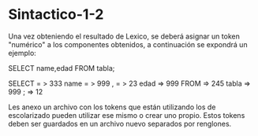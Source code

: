 ﻿# Sintactico-1-2
Una vez obteniendo el resultado de Lexico, se deberá asignar un
token "numérico" a los componentes obtenidos, a continuación se expondrá
un ejemplo:

SELECT name,edad FROM tabla;

SELECT = > 333
name     = > 999
,              = > 23
edad      => 999
FROM    => 245
tabla      => 999
;              =>  12

Les anexo un archivo con los tokens que están utilizando los de escolarizado pueden utilizar ese mismo o crear uno propio.
Estos tokens deben ser guardados en un archivo nuevo separados por renglones.
